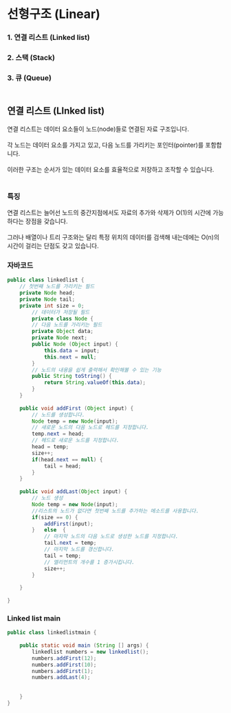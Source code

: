 # 선형구조 (Linear)
### 1. 연결 리스트 (Linked list)
### 2. 스택 (Stack)
### 3. 큐 (Queue) <br><br>

## 연결 리스트 (LInked list) <br>

연결 리스트는 데이터 요소들이 노드(node)들로 연결된 자료 구조입니다. <br><br>
각 노드는 데이터 요소를 가지고 있고, 다음 노드를 가리키는 포인터(pointer)를 포함합니다. <br><br>
이러한 구조는 순서가 있는 데이터 요소를 효율적으로 저장하고 조작할 수 있습니다. <br><br>

### 특징
연결 리스트는 늘어선 노드의 중간지점에서도 자료의 추가와 삭제가 O(1)의 시간에 가능하다는 장점을 갖습니다. <br><br>
그러나 배열이나 트리 구조와는 달리 특정 위치의 데이터를 검색해 내는데에는 O(n)의 시간이 걸리는 단점도 갖고 있습니다.

### 자바코드
``` java
public class linkedlist {
	// 첫번째 노드를 가리키는 필드
	private Node head;
	private Node tail;
	private int size = 0;
		// 데이터가 저장될 필드
		private class Node {
		// 다음 노드를 가리키는 필드
		private Object data;
		private Node next;
		public Node (Object input) {
			this.data = input;
			this.next = null;
		}
		// 노드의 내용을 쉽게 출력해서 확인해볼 수 있는 기능
		public String toString() {
			return String.valueOf(this.data);
		}
	}
	
	public void addFirst (Object input) {
		// 노드를 생성합니다.
		Node temp = new Node(input);
		// 새로운 노드의 다음 노드로 헤드를 지정합니다.
		temp.next = head;
		// 헤드로 새로운 노드를 지정합니다.
		head = temp;
		size++;
		if(head.next == null) {
			tail = head;
		}
	}
	
	public void addLast(Object input) {
		// 노드 생성
		Node temp = new Node(input);
		//리스트의 노드가 없다면 첫번째 노드를 추가하는 메소드를 사용합니다.
		if(size == 0) {
			addFirst(input);
		}	else  {
			// 마지막 노드의 다음 노드로 생성한 노드를 지정합니다.
			tail.next = temp;
			// 마지막 노드를 갱신합니다.
			tail = temp;
			// 엘리먼트의 개수를 1 증가시킵니다.
			size++;
		}
		
	}
	
}
```
### Linked list main
``` java
public class linkedlistmain {
	
	public static void main (String [] args) {
		linkedlist numbers = new linkedlist();
		numbers.addFirst(12);
		numbers.addFirst(10);
		numbers.addFirst(1);
		numbers.addLast(4);
		
		
	}
}
```
